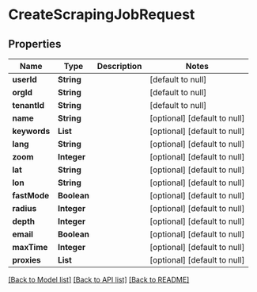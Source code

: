 # CreateScrapingJobRequest
## Properties

| Name | Type | Description | Notes |
|------------ | ------------- | ------------- | -------------|
| **userId** | **String** |  | [default to null] |
| **orgId** | **String** |  | [default to null] |
| **tenantId** | **String** |  | [default to null] |
| **name** | **String** |  | [optional] [default to null] |
| **keywords** | **List** |  | [optional] [default to null] |
| **lang** | **String** |  | [optional] [default to null] |
| **zoom** | **Integer** |  | [optional] [default to null] |
| **lat** | **String** |  | [optional] [default to null] |
| **lon** | **String** |  | [optional] [default to null] |
| **fastMode** | **Boolean** |  | [optional] [default to null] |
| **radius** | **Integer** |  | [optional] [default to null] |
| **depth** | **Integer** |  | [optional] [default to null] |
| **email** | **Boolean** |  | [optional] [default to null] |
| **maxTime** | **Integer** |  | [optional] [default to null] |
| **proxies** | **List** |  | [optional] [default to null] |

[[Back to Model list]](../README.md#documentation-for-models) [[Back to API list]](../README.md#documentation-for-api-endpoints) [[Back to README]](../README.md)

